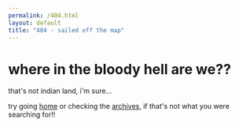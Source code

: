 ```yaml
---
permalink: /404.html
layout: default
title: "404 - sailed off the map"
---
```


# where in the bloody hell are we??

that's not indian land, i'm sure...

try going [home](/) or checking the [archives](/category/), if that's not what you were searching for!!
